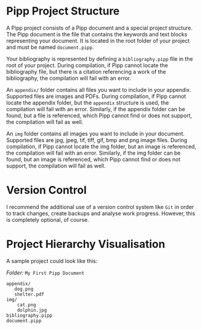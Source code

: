 # Pipp Project Structure

A Pipp project consists of a Pipp document and a special project structure. 
The Pipp document is the file that contains the keywords and text blocks representing your document. 
It is located in the root folder of your project and must be named `document.pipp`.

Your bibliography is represented by defining a `bibliography.pipp` file in the root of your project.
During compilation, if Pipp cannot locate the bibliography file, but there is a citation referencing a work of the
bibliography, the compilation will fail with an error.

An `appendix/` folder contains all files you want to include in your appendix. Supported files are images and PDFs.
During compilation, if Pipp cannot locate the appendix folder, but the `appendix` structure is used, 
the compilation will fail with an error. Similarly, if the appendix folder can be found, but a file is referenced,
which Pipp cannot find or does not support, the compilation will fail as well.

An `img` folder contains all images you want to include in your document. Supported files are jpg, jpeg, tif, tiff, 
gif, bmp and png image files. During compilation, if Pipp cannot locate the img folder, but an image is referenced,
the compilation will fail with an error. Similarly, if the img folder can be found, but an image is referenced,
which Pipp cannot find or does not support, the compilation will fail as well.

# Version Control

I recommend the additional use of a version control system like `Git` in order to track changes, create backups and 
analyse work progress. However, this is completely optional, of course.

# Project Hierarchy Visualisation

A sample project could look like this:

_Folder:_ `My First Pipp Document`
```
appendix/
   dog.png
   shelter.pdf
img/
    cat.png
    dolphin.jpg
bibliography.pipp
document.pipp
```